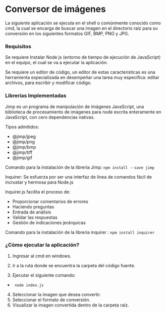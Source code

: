 Conversor de imágenes 
===================
La siguiente aplicación se ejecuta en el shell o comúnmente conocido como cmd, la cual se encarga de buscar una imagen en el directorio raíz para su conversión en los siguientes formatos GIF, BMP, PNG y JPG.

### Requisitos

Se requiere Instalar Node js (entorno de tiempo de ejecución de JavaScript) en el equipo, el cual se va a ejecutar la aplicación.

Se requiere un editor de código, un editor de estas características es una herramienta especializada en desempeñar una tarea muy específica: editar archivos, para escribir y modificar código.

### Librerías Implementadas

Jimp es un programa de manipulación de imágenes JavaScript, una biblioteca de procesamiento de imágenes para node escrita enteramente en JavaScript, con cero dependencias nativas.
  
  Tipos admitidos:
+ @jimp/jpeg
+ @jimp/png
+ @jimp/bmp
+ @jimp/tiff
+ @jimp/gif

Comando para la instalación de la libreria Jimp: `npm install --save jimp`

Inquirer: Se esfuerza por ser una interfaz de línea de comandos fácil de incrustar y hermosa para Node.js

Inquirer.js facilita el proceso de:

* Proporcionar comentarios de errores
* Haciendo preguntas
* Entrada de análisis
* Validar las respuestas
* Gestión de indicaciones jerárquicas

Comando para la instalación de la libreria  inquirer : `npm install inquirer`

### ¿Cómo ejecutar la aplicación?

1. Ingresar al cmd en windows. 
2. Ir a la ruta donde se encuentra la carpeta del código fuente.

3. Ejecutar el siguiente comando:

 * ` node index.js`

4. Seleccionar la imagen que desea convertir. 
5. Seleccionar el formato de conversión.
6. Visualizar la imagen convertida dentro de la carpeta raíz.



